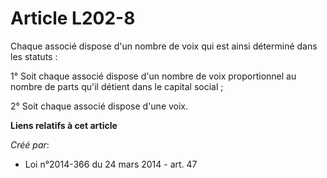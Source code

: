 # Article L202-8

Chaque associé dispose d'un nombre de voix qui est ainsi déterminé dans les statuts :

1° Soit chaque associé dispose d'un nombre de voix proportionnel au nombre de parts qu'il détient dans le capital social ;

2° Soit chaque associé dispose d'une voix.

**Liens relatifs à cet article**

_Créé par_:

  - Loi n°2014-366 du 24 mars 2014 - art. 47
